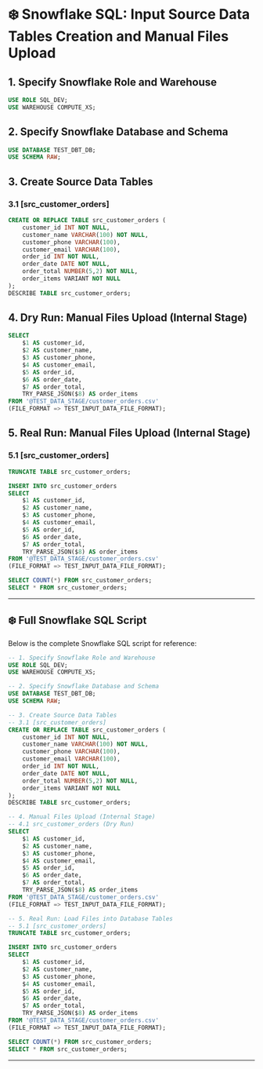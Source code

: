 # ❄️ Snowflake SQL: Input Source Data Tables Creation and Manual Files Upload

## 1. Specify Snowflake Role and Warehouse
```sql
USE ROLE SQL_DEV;
USE WAREHOUSE COMPUTE_XS;
```

## 2. Specify Snowflake Database and Schema
```sql
USE DATABASE TEST_DBT_DB;
USE SCHEMA RAW;
```

## 3. Create Source Data Tables
### 3.1 [src_customer_orders]
```sql
CREATE OR REPLACE TABLE src_customer_orders (
    customer_id INT NOT NULL,
    customer_name VARCHAR(100) NOT NULL,
    customer_phone VARCHAR(100),
    customer_email VARCHAR(100),
    order_id INT NOT NULL,
    order_date DATE NOT NULL,
    order_total NUMBER(5,2) NOT NULL,
    order_items VARIANT NOT NULL
);
DESCRIBE TABLE src_customer_orders;
```

## 4.  Dry Run: Manual Files Upload (Internal Stage)
```sql
SELECT 
    $1 AS customer_id,
    $2 AS customer_name,
    $3 AS customer_phone,
    $4 AS customer_email,
    $5 AS order_id,
    $6 AS order_date,
    $7 AS order_total,
    TRY_PARSE_JSON($8) AS order_items
FROM '@TEST_DATA_STAGE/customer_orders.csv'
(FILE_FORMAT => TEST_INPUT_DATA_FILE_FORMAT);
```

## 5. Real Run: Manual Files Upload (Internal Stage)
### 5.1 [src_customer_orders]
```sql
TRUNCATE TABLE src_customer_orders;

INSERT INTO src_customer_orders
SELECT
    $1 AS customer_id,
    $2 AS customer_name,
    $3 AS customer_phone,
    $4 AS customer_email,
    $5 AS order_id,
    $6 AS order_date,
    $7 AS order_total,
    TRY_PARSE_JSON($8) AS order_items
FROM '@TEST_DATA_STAGE/customer_orders.csv'
(FILE_FORMAT => TEST_INPUT_DATA_FILE_FORMAT);

SELECT COUNT(*) FROM src_customer_orders;
SELECT * FROM src_customer_orders;
```

---

## ❄️ Full Snowflake SQL Script
Below is the complete Snowflake SQL script for reference:

```sql
-- 1. Specify Snowflake Role and Warehouse
USE ROLE SQL_DEV;
USE WAREHOUSE COMPUTE_XS;

-- 2. Specify Snowflake Database and Schema
USE DATABASE TEST_DBT_DB;
USE SCHEMA RAW;

-- 3. Create Source Data Tables
-- 3.1 [src_customer_orders]
CREATE OR REPLACE TABLE src_customer_orders (
    customer_id INT NOT NULL,
    customer_name VARCHAR(100) NOT NULL,
    customer_phone VARCHAR(100),
    customer_email VARCHAR(100),
    order_id INT NOT NULL,
    order_date DATE NOT NULL,
    order_total NUMBER(5,2) NOT NULL,
    order_items VARIANT NOT NULL
);
DESCRIBE TABLE src_customer_orders;

-- 4. Manual Files Upload (Internal Stage)
-- 4.1 src_customer_orders (Dry Run)
SELECT 
    $1 AS customer_id,
    $2 AS customer_name,
    $3 AS customer_phone,
    $4 AS customer_email,
    $5 AS order_id,
    $6 AS order_date,
    $7 AS order_total,
    TRY_PARSE_JSON($8) AS order_items
FROM '@TEST_DATA_STAGE/customer_orders.csv'
(FILE_FORMAT => TEST_INPUT_DATA_FILE_FORMAT);

-- 5. Real Run: Load Files into Database Tables
-- 5.1 [src_customer_orders]
TRUNCATE TABLE src_customer_orders;

INSERT INTO src_customer_orders
SELECT
    $1 AS customer_id,
    $2 AS customer_name,
    $3 AS customer_phone,
    $4 AS customer_email,
    $5 AS order_id,
    $6 AS order_date,
    $7 AS order_total,
    TRY_PARSE_JSON($8) AS order_items
FROM '@TEST_DATA_STAGE/customer_orders.csv'
(FILE_FORMAT => TEST_INPUT_DATA_FILE_FORMAT);

SELECT COUNT(*) FROM src_customer_orders;
SELECT * FROM src_customer_orders;
```

---
 